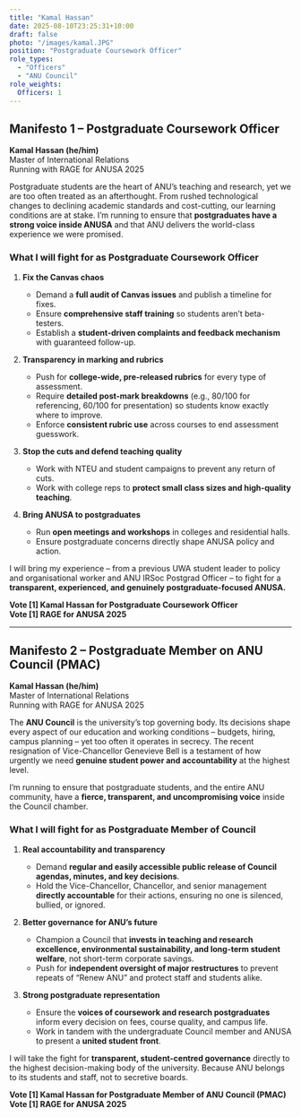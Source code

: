 ```yaml
---
title: "Kamal Hassan"
date: 2025-08-10T23:25:31+10:00
draft: false
photo: "/images/kamal.JPG"
position: "Postgraduate Coursework Officer"
role_types:
  - "Officers"
  - "ANU Council"
role_weights:
  Officers: 1
---
```


## Manifesto 1 – Postgraduate Coursework Officer

**Kamal Hassan (he/him)**  
Master of International Relations  
Running with RAGE for ANUSA 2025

Postgraduate students are the heart of ANU’s teaching and research, yet we are too often treated as an afterthought. From rushed technological changes to declining academic standards and cost-cutting, our learning conditions are at stake. I’m running to ensure that **postgraduates have a strong voice inside ANUSA** and that ANU delivers the world-class experience we were promised.

### What I will fight for as Postgraduate Coursework Officer

1. **Fix the Canvas chaos**  
   - Demand a **full audit of Canvas issues** and publish a timeline for fixes.  
   - Ensure **comprehensive staff training** so students aren’t beta-testers.  
   - Establish a **student-driven complaints and feedback mechanism** with guaranteed follow-up.  

2. **Transparency in marking and rubrics**  
   - Push for **college-wide, pre-released rubrics** for every type of assessment.  
   - Require **detailed post-mark breakdowns** (e.g., 80/100 for referencing, 60/100 for presentation) so students know exactly where to improve.  
   - Enforce **consistent rubric use** across courses to end assessment guesswork.  

3. **Stop the cuts and defend teaching quality**  
   - Work with NTEU and student campaigns to prevent any return of cuts.  
   - Work with college reps to **protect small class sizes and high-quality teaching**.  

4. **Bring ANUSA to postgraduates**  
   - Run **open meetings and workshops** in colleges and residential halls.  
   - Ensure postgraduate concerns directly shape ANUSA policy and action.  

I will bring my experience – from a previous UWA student leader to policy and organisational worker and ANU IRSoc Postgrad Officer – to fight for a **transparent, experienced, and genuinely postgraduate-focused ANUSA.**

**Vote [1] Kamal Hassan for Postgraduate Coursework Officer**  
**Vote [1] RAGE for ANUSA 2025**

---

## Manifesto 2 – Postgraduate Member on ANU Council (PMAC)

**Kamal Hassan (he/him)**  
Master of International Relations  
Running with RAGE for ANUSA 2025

The **ANU Council** is the university’s top governing body. Its decisions shape every aspect of our education and working conditions – budgets, hiring, campus planning – yet too often it operates in secrecy. The recent resignation of Vice-Chancellor Genevieve Bell is a testament of how urgently we need **genuine student power and accountability** at the highest level.

I’m running to ensure that postgraduate students, and the entire ANU community, have a **fierce, transparent, and uncompromising voice** inside the Council chamber.

### What I will fight for as Postgraduate Member of Council

1. **Real accountability and transparency**  
   - Demand **regular and easily accessible public release of Council agendas, minutes, and key decisions**.  
   - Hold the Vice-Chancellor, Chancellor, and senior management **directly accountable** for their actions, ensuring no one is silenced, bullied, or ignored.  

2. **Better governance for ANU’s future**  
   - Champion a Council that **invests in teaching and research excellence, environmental sustainability, and long-term student welfare**, not short-term corporate savings.  
   - Push for **independent oversight of major restructures** to prevent repeats of “Renew ANU” and protect staff and students alike.  

3. **Strong postgraduate representation**  
   - Ensure the **voices of coursework and research postgraduates** inform every decision on fees, course quality, and campus life.  
   - Work in tandem with the undergraduate Council member and ANUSA to present a **united student front**.  

I will take the fight for **transparent, student-centred governance** directly to the highest decision-making body of the university. Because ANU belongs to its students and staff, not to secretive boards.

**Vote [1] Kamal Hassan for Postgraduate Member of ANU Council (PMAC)**  
**Vote [1] RAGE for ANUSA 2025**